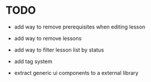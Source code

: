 # TODO

- add way to remove prerequisites when editing lesson
- add way to remove lessons
- add way to filter lesson list by status

- add tag system
- extract generic ui components to a external library
